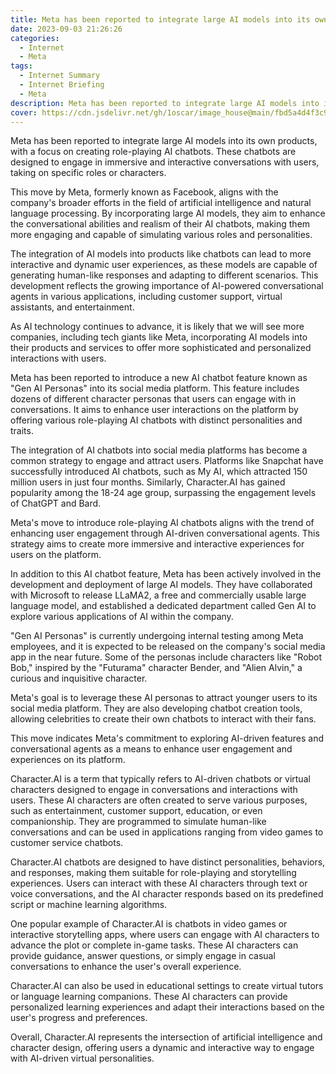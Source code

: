 ```yaml
---
title: Meta has been reported to integrate large AI models into its own products, with a focus on creating role-playing AI chatbots. 
date: 2023-09-03 21:26:26
categories:
  - Internet
  - Meta
tags:
  - Internet Summary 
  - Internet Briefing
  - Meta 
description: Meta has been reported to integrate large AI models into its own products, with a focus on creating role-playing AI chatbots. 
cover: https://cdn.jsdelivr.net/gh/1oscar/image_house@main/fbd5a4d4f3c908bcca2d86cea014587e.png
---
```



Meta has been reported to integrate large AI models into its own products, with a focus on creating role-playing AI chatbots. These chatbots are designed to engage in immersive and interactive conversations with users, taking on specific roles or characters.

This move by Meta, formerly known as Facebook, aligns with the company's broader efforts in the field of artificial intelligence and natural language processing. By incorporating large AI models, they aim to enhance the conversational abilities and realism of their AI chatbots, making them more engaging and capable of simulating various roles and personalities.

The integration of AI models into products like chatbots can lead to more interactive and dynamic user experiences, as these models are capable of generating human-like responses and adapting to different scenarios. This development reflects the growing importance of AI-powered conversational agents in various applications, including customer support, virtual assistants, and entertainment.

As AI technology continues to advance, it is likely that we will see more companies, including tech giants like Meta, incorporating AI models into their products and services to offer more sophisticated and personalized interactions with users.


Meta has been reported to introduce a new AI chatbot feature known as "Gen AI Personas" into its social media platform. This feature includes dozens of different character personas that users can engage with in conversations. It aims to enhance user interactions on the platform by offering various role-playing AI chatbots with distinct personalities and traits.

The integration of AI chatbots into social media platforms has become a common strategy to engage and attract users. Platforms like Snapchat have successfully introduced AI chatbots, such as My AI, which attracted 150 million users in just four months. Similarly, Character.AI has gained popularity among the 18-24 age group, surpassing the engagement levels of ChatGPT and Bard.

Meta's move to introduce role-playing AI chatbots aligns with the trend of enhancing user engagement through AI-driven conversational agents. This strategy aims to create more immersive and interactive experiences for users on the platform.

In addition to this AI chatbot feature, Meta has been actively involved in the development and deployment of large AI models. They have collaborated with Microsoft to release LLaMA2, a free and commercially usable large language model, and established a dedicated department called Gen AI to explore various applications of AI within the company.

"Gen AI Personas" is currently undergoing internal testing among Meta employees, and it is expected to be released on the company's social media app in the near future. Some of the personas include characters like "Robot Bob," inspired by the "Futurama" character Bender, and "Alien Alvin," a curious and inquisitive character.

Meta's goal is to leverage these AI personas to attract younger users to its social media platform. They are also developing chatbot creation tools, allowing celebrities to create their own chatbots to interact with their fans.

This move indicates Meta's commitment to exploring AI-driven features and conversational agents as a means to enhance user engagement and experiences on its platform.



Character.AI is a term that typically refers to AI-driven chatbots or virtual characters designed to engage in conversations and interactions with users. These AI characters are often created to serve various purposes, such as entertainment, customer support, education, or even companionship. They are programmed to simulate human-like conversations and can be used in applications ranging from video games to customer service chatbots.

Character.AI chatbots are designed to have distinct personalities, behaviors, and responses, making them suitable for role-playing and storytelling experiences. Users can interact with these AI characters through text or voice conversations, and the AI character responds based on its predefined script or machine learning algorithms.

One popular example of Character.AI is chatbots in video games or interactive storytelling apps, where users can engage with AI characters to advance the plot or complete in-game tasks. These AI characters can provide guidance, answer questions, or simply engage in casual conversations to enhance the user's overall experience.

Character.AI can also be used in educational settings to create virtual tutors or language learning companions. These AI characters can provide personalized learning experiences and adapt their interactions based on the user's progress and preferences.

Overall, Character.AI represents the intersection of artificial intelligence and character design, offering users a dynamic and interactive way to engage with AI-driven virtual personalities.


